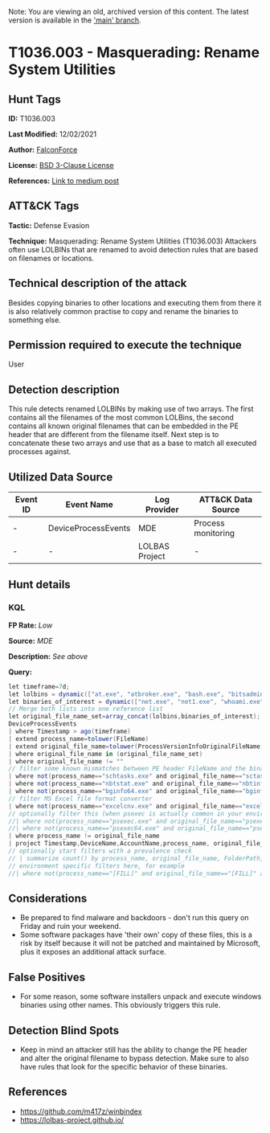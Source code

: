 Note: You are viewing an old, archived version of this content. The latest version is available in the ['main' branch](https://github.com/FalconForceTeam/FalconFriday/blob/main/0xFF-0015-Masquerading-Renamed-executables-of-interest-Win.md).

# T1036.003 - Masquerading: Rename System Utilities

## Hunt Tags

**ID:** T1036.003

**Last Modified:** 12/02/2021

**Author:** [FalconForce](https://falconforce.nl/)

**License:** [BSD 3-Clause License](https://github.com/FalconForceTeam/FalconFriday/blob/master/LICENSE)

**References:** [Link to medium post](https://medium.com/falconforce/falconfriday-masquerading-lolbin-file-renaming-0xff0c-b01e0ab5a95d?source=friends_link&sk=af9a3331f62b31464025ec0efdc0db53)

## ATT&CK Tags

**Tactic:** Defense Evasion

**Technique:** Masquerading: Rename System Utilities (T1036.003)
Attackers often use LOLBINs that are renamed to avoid detection rules that are based on filenames or locations.

## Technical description of the attack

Besides copying binaries to other locations and executing them from there it is also relatively common practise to copy and rename the binaries to something else.

## Permission required to execute the technique

User

## Detection description

This rule detects renamed LOLBINs by making use of two arrays. The first contains all the filenames of the most common LOLBins, the second contains all known original filenames that can be embedded in the PE header that are different from the filename itself.
Next step is to concatenate these two arrays and use that as a base to match all executed processes against.

## Utilized Data Source

| Event ID | Event Name | Log Provider | ATT&CK Data Source |
|---------|---------|----------|---------|
| - | DeviceProcessEvents | MDE | Process monitoring |
| - | - | LOLBAS Project | - |

## Hunt details

### KQL

**FP Rate:** *Low*

**Source:** *MDE*

**Description:** *See above*

**Query:**

```C#
let timeframe=7d;
let lolbins = dynamic(["at.exe", "atbroker.exe", "bash.exe", "bitsadmin.exe", "certreq.exe", "certutil.exe", "cmd.exe", "cmdkey.exe", "cmstp.exe", "control.exe", "csc.exe", "cscript.exe", "desktopimgdownldr.exe", "dfsvc.exe", "diantz.exe", "diskshadow.exe", "dnscmd.exe", "esentutl.exe", "eventvwr.exe", "expand.exe", "extexport.exe", "extrac32.exe", "findstr.exe", "forfiles.exe", "ftp.exe", "gfxdownloadwrapper.exe", "gpscript.exe", "hh.exe", "ie4uinit.exe", "ieexec.exe", "ilasm.exe", "infdefaultinstall.exe", "installutil.exe", "jsc.exe", "makecab.exe", "mavinject.exe", "microsoft.workflow.compiler.exe", "mmc.exe", "mpcmdrun.exe", "msbuild.exe", "msconfig.exe", "msdt.exe", "mshta.exe", "msiexec.exe", "netsh.exe", "odbcconf.exe", "pcalua.exe", "pcwrun.exe", "pktmon.exe", "presentationhost.exe", "print.exe", "psr.exe", "rasautou.exe", "reg.exe", "regasm.exe", "regedit.exe", "regini.exe", "register-cimprovider.exe", "regsvcs.exe", "regsvr32.exe", "replace.exe", "rpcping.exe", "rundll32.exe", "runonce.exe", "runscripthelper.exe", "sc.exe", "schtasks.exe", "scriptrunner.exe", "syncappvpublishingserver.exe", "ttdinject.exe", "tttracer.exe", "vbc.exe", "verclsid.exe", "wab.exe", "wmic.exe", "wscript.exe", "wsreset.exe", "xwizard.exe", "agentexecutor.exe", "appvlp.exe", "bginfo.exe", "cdb.exe", "csi.exe", "devtoolslauncher.exe", "dnx.exe", "dotnet.exe", "dxcap.exe", "excel.exe", "mftrace.exe", "msdeploy.exe", "msxsl.exe", "ntdsutil.exe", "powerpnt.exe", "rcsi.exe", "sqldumper.exe", "sqlps.exe", "sqltoolsps.exe", "squirrel.exe", "te.exe", "tracker.exe", "vsjitdebugger.exe", "winword.exe", "wsl.exe"]);
let binaries_of_interest = dynamic(["net.exe", "net1.exe", "whoami.exe", "ipconfig.exe", "tasklist.exe", "quser.exe", "tracert.exe", "route.exe", "runas.exe", "klist.exe", "wevtutil.exe", "wmiprvse.exe", "powershell.exe", "bash.exe", "qwinsta.exe", "rwinsta.exe", "replace.exe", "findstr.exe", "icacls.exe", "cacls.exe", "xcopy.exe", "robocopy.exe", "takeown.exe", "vssadmin.exe", "nltest.exe", "nltestk.exe", "sctasks.exe", "nbtstat.exe", "nbtinfo.exe", "mofcomp.exe", "nltestrk.exe", "dnscmd.exe", "registercimprovider.exe", "registercimprovider2.exe", "procdump", "ru.exe", "pspasswd.exe", "psexec.c", "psexec.exe", "pslist.exe", "regsize", "pskill.exe", "pkill.exe", "wsmprovhost.exe", "fltmc.exe", "sdbinst.exe"]);
// Merge both lists into one reference list
let original_file_name_set=array_concat(lolbins,binaries_of_interest);
DeviceProcessEvents
| where Timestamp > ago(timeframe)
| extend process_name=tolower(FileName)
| extend original_file_name=tolower(ProcessVersionInfoOriginalFileName)
| where original_file_name in (original_file_name_set)
| where original_file_name != ""
// filter some known mismatches between PE header FileName and the binary FileName
| where not(process_name=="schtasks.exe" and original_file_name=="sctasks.exe" and (FolderPath=~@"C:\Windows\System32\schtasks.exe" or FolderPath=~@"C:\Windows\SysWOW64\schtasks.exe"))
| where not(process_name=="nbtstat.exe" and original_file_name=="nbtinfo.exe" and FolderPath=~@"C:\Windows\System32\nbtstat.exe")
| where not(process_name=="bginfo64.exe" and original_file_name=="bginfo.exe" and (FolderPath=~@"C:\Windows\System32\Bginfo64.exe" or FolderPath =~@"C:\Program Files\SysInternals BGInfo\Bginfo64.exe"))
// filter MS Excel file format converter
| where not(process_name=="excelcnv.exe" and original_file_name=="excel.exe" and (FolderPath startswith @"C:\Program Files\Microsoft Office Web Apps\ExcelServicesEcs\" or FolderPath  startswith @"C:\Program Files\Microsoft Office\" or FolderPath startswith @"C:\Program Files (x86)\Microsoft Office\"))
// optionally filter this (when psexec is actually common in your environment)
//| where not(process_name=="psexec.exe" and original_file_name=="psexec.c")
//| where not(process_name=="psexec64.exe" and original_file_name=="psexec.c")
| where process_name != original_file_name
| project Timestamp,DeviceName,AccountName,process_name, original_file_name, FolderPath, ProcessCommandLine, InitiatingProcessFileName, InitiatingProcessVersionInfoOriginalFileName, InitiatingProcessCommandLine, InitiatingProcessParentFileName, ReportId
// optionally start filters with a prevalence check
// | summarize count() by process_name, original_file_name, FolderPath, InitiatingProcessFileName, InitiatingProcessVersionInfoOriginalFileName
// environment specific filters here, for example
//| where not(process_name=="[FILL]" and original_file_name=="[FILL]" and (FolderPath=~@"[FILL]" or FolderPath =~@"[FILL]"))
```

## Considerations

* Be prepared to find malware and backdoors - don't run this query on Friday and ruin your weekend.
* Some software packages have 'their own' copy of these files, this is a risk by itself because it will not be patched and maintained by Microsoft, plus it exposes an additional attack surface.

## False Positives

* For some reason, some software installers unpack and execute windows binaries using other names. This obviously triggers this rule.

## Detection Blind Spots

* Keep in mind an attacker still has the ability to change the PE header and alter the original filename to bypass detection. Make sure to also have rules that look for the specific behavior of these binaries.

## References
*  https://github.com/m417z/winbindex
*  https://lolbas-project.github.io/